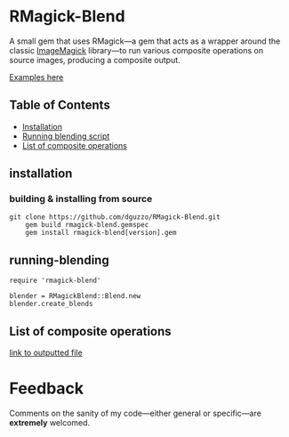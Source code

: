 # RMagick-Blend

A small gem that uses RMagick—a gem that acts as a wrapper around the classic [ImageMagick](http://www.imagemagick.org/) library—to run various composite operations on source images, producing a composite output.

[Examples here](http://www.flickr.com/photos/dominicotine/collections/72157633447005928/)

## Table of Contents
* [Installation](#installation)
* [Running blending script](#running-blending)
* [List of composite operations](#list-of-composite-operations)
   
## installation
### building & installing from source
	git clone https://github.com/dguzzo/RMagick-Blend.git
        gem build rmagick-blend.gemspec
        gem install rmagick-blend[version].gem
        
## running-blending
	require 'rmagick-blend'

	blender = RMagickBlend::Blend.new
	blender.create_blends
		
## List of composite operations
[link to outputted file](all_ops.txt)

# Feedback
Comments on the sanity of my code—either general or specific—are **extremely** welcomed.
